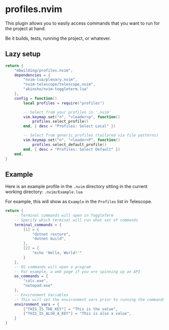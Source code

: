 # profiles.nvim

This plugin allows you to easily access commands that you want to run for the project at hand.

Be it builds, tests, running the project, or whatever.

## Lazy setup

```lua
return {
    "mbwilding/profiles.nvim",
    dependencies = {
        "nvim-lua/plenary.nvim",
        "nvim-telescope/telescope.nvim",
        "akinsho/nvim-toggleterm.lua"
    },
    config = function()
        local profiles = require("profiles")

        -- Select from your profiles in '.nvim'
        vim.keymap.set("n", "<leader>p", function()
            profiles.select_profile()
        end, { desc = "Profiles: Select Local" })

        -- Select from generic profiles (tailored via file patterns)
        vim.keymap.set("n", "<leader>P", function()
            profiles.select_default_profile()
        end, { desc = "Profiles: Select Default" })
    end,
}
```

## Example

Here is an example profile in the `.nvim` directory sitting in the current working directory: `.nvim/Example.lua`

For example, this will show as `Example` in the `Profiles` list in Telescope.

```lua
return {
    -- Terminal commands will open in ToggleTerm
    -- Specify which terminal will run what set of commands
    terminal_commands = {
        [1] = {
            "dotnet restore",
            "dotnet build",
        },
        [2] = {
            "echo 'Hello, World!'"
        }
    },
    -- OS commands will open a program
    -- For example, a web page if you are spinning up an API
    os_commands = {
        "calc.exe",
        "notepad.exe"
    },
    -- Environment Variables
    -- This will set the environment vars prior to running the commands
    environment_vars = {
        ["THIS_IS_THE_KEY"] = "This is the value",
        ["THIS_IS_ALSO_A_KEY"] = "This is also a value",
    }
}
```
